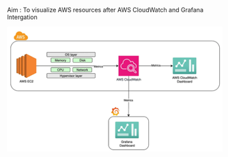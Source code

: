 Aim : To visualize AWS resources after AWS CloudWatch and Grafana Intergation

![Alt Text](/cloudwatch-grafana.png)